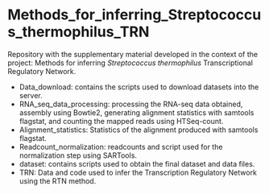 # Methods_for_inferring_Streptococcus_thermophilus_TRN
Repository with the supplementary material developed in the context of the project: Methods for inferring *Streptococcus thermophilus* Transcriptional Regulatory Network. 

- Data_download: contains the scripts used to download datasets into the server. 
- RNA_seq_data_processing: processing the RNA-seq data obtained, assembly using Bowtie2, generating alignment statistics with samtools flagstat, and counting the mapped reads using HTSeq-count.
- Alignment_statistics: Statistics of the alignment produced with samtools flagstat. 
- Readcount_normalization: readcounts and script used for the normalization step using SARTools. 
- dataset: contains scripts used to obtain the final dataset and data files. 
- TRN: Data and code used to infer the Transcription Regulatory Network using the RTN method. 



